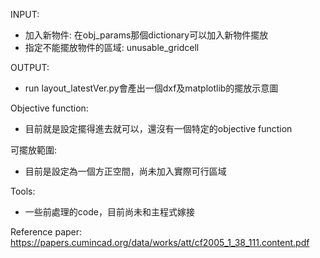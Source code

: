 INPUT:

- 加入新物件: 在obj_params那個dictionary可以加入新物件擺放
- 指定不能擺放物件的區域: unusable_gridcell

OUTPUT:

- run layout_latestVer.py會產出一個dxf及matplotlib的擺放示意圖

Objective function:

- 目前就是設定擺得進去就可以，還沒有一個特定的objective function

可擺放範圍:

- 目前是設定為一個方正空間，尚未加入實際可行區域

Tools:

- 一些前處理的code，目前尚未和主程式嫁接

Reference paper:
https://papers.cumincad.org/data/works/att/cf2005_1_38_111.content.pdf
